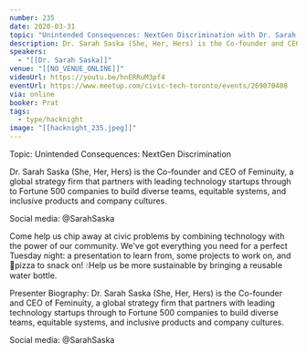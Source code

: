 ```yaml
---
number: 235
date: 2020-03-31
topic: "Unintended Consequences: NextGen Discrimination with Dr. Sarah Saska"
description: Dr. Sarah Saska (She, Her, Hers) is the Co-founder and CEO of Feminuity, a global strategy firm that partners with leading technology startups through to Fortune 500 companies to build diverse teams, equitable systems, and inclusive products and company cultures.
speakers:
  - "[[Dr. Sarah Saska]]"
venue: "[[NO_VENUE_ONLINE]]"
videoUrl: https://youtu.be/hnERRuM3pf4
eventUrl: https://www.meetup.com/civic-tech-toronto/events/269070408
via: online
booker: Prat
tags:
  - type/hacknight
image: "[[hacknight_235.jpeg]]"
---
```

Topic: Unintended Consequences: NextGen Discrimination

Dr. Sarah Saska (She, Her, Hers) is the Co-founder and CEO of Feminuity, a global strategy firm that partners with leading technology startups through to Fortune 500 companies to build diverse teams, equitable systems, and inclusive products and company cultures.

Social media: @SarahSaska

Come help us chip away at civic problems by combining technology with the power of our community. We've got everything you need for a perfect Tuesday night: a presentation to learn from, some projects to work on, and 🍕pizza to snack on! 💧Help us be more sustainable by bringing a reusable water bottle.

Presenter Biography: Dr. Sarah Saska (She, Her, Hers) is the Co-founder and CEO of Feminuity, a global strategy firm that partners with leading technology startups through to Fortune 500 companies to build diverse teams, equitable systems, and inclusive products and company cultures.

Social media: @SarahSaska
